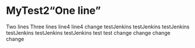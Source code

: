 # MyTest2“One line”
Two lines
Three lines
line4
line4
change
testJenkins
testJenkins
testJenkins
testJenkins
testJenkins
testJenkins
test
test
change
change
change
change
